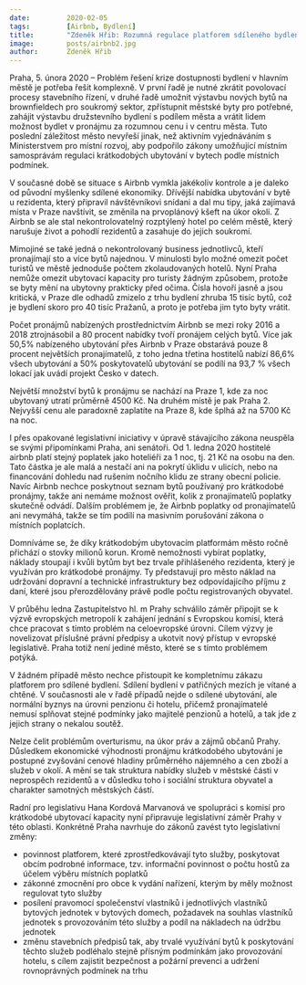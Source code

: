 ```yaml
---
date:         2020-02-05
tags:         [Airbnb, Bydlení]
title:        "Zdeněk Hřib: Rozumná regulace platforem sdíleného bydlení je jedním z mnoha kroků k řešení krize dostupnosti bydlení v Praze"
image: 	      posts/airbnb2.jpg
author:       Zdeněk Hřib
---
```


Praha, 5. února 2020 – Problém řešení krize dostupnosti bydlení v hlavním městě je potřeba řešit komplexně. V první řadě je nutné zkrátit povolovací procesy stavebního řízení, v druhé řadě umožnit výstavbu nových bytů na brownfieldech pro soukromý sektor, zpřístupnit městské byty pro potřebné, zahájit výstavbu družstevního bydlení s podílem města a vrátit lidem možnost bydlet v pronájmu za rozumnou cenu i v centru města. Tuto poslední záležitost město nevyřeší jinak, než aktivním vyjednáváním s Ministerstvem pro místní rozvoj, aby podpořilo zákony umožňující místním samosprávám regulaci krátkodobých ubytování v bytech podle místních podmínek.

V současné době se situace s Airbnb vymkla jakékoliv kontrole a je daleko od původní myšlenky sdílené ekonomiky. Dřívější nabídka ubytování v bytě u rezidenta, který připravil návštěvníkovi snídani a dal mu tipy, jaká zajímavá místa v Praze navštívit, se změnila na prvoplánový kšeft na úkor okolí. Z Airbnb se ale stal nekontrolovatelný rozptýlený hotel po celém městě, který narušuje život a pohodlí rezidentů a zasahuje do jejich soukromí. 

Mimojiné se také jedná o nekontrolovaný business jednotlivců, kteří pronajímají sto a více bytů najednou. V minulosti bylo možné omezit počet turistů ve městě jednoduše počtem zkolaudovaných hotelů. Nyní Praha nemůže omezit ubytovací kapacity pro turisty žádným způsobem, protože se byty mění na ubytovny prakticky před očima. Čísla hovoří jasně a jsou kritická, v Praze dle odhadů zmizelo z trhu bydlení zhruba 15 tisíc bytů, což je bydlení skoro pro 40 tisíc Pražanů, a proto je potřeba jim tyto byty vrátit.

Počet pronájmů nabízených prostřednictvím Airbnb se mezi roky 2016 a 2018 ztrojnásobil a 80 procent nabídky tvoří pronájem celých bytů. Více jak 50,5% nabízeného ubytování přes Airbnb v Praze obstarává pouze 8 procent největších pronajímatelů, z toho jedna třetina hostitelů nabízí 86,6% všech ubytování a 50% poskytovatelů ubytování se podílí na 93,7 % všech lokací jak uvádí projekt Česko v datech. 

Největší množství bytů k pronájmu se nachází na Praze 1, kde za noc ubytovaný utratí průměrně 4500 Kč. Na druhém místě je pak Praha 2. Nejvyšší cenu ale paradoxně zaplatíte na Praze 8, kde šplhá až na 5700 Kč na noc.

I přes opakované legislativní iniciativy v úpravě stávajícího zákona neuspěla se svými připomínkami Praha, ani senátoři. Od 1. ledna 2020 hostitelé airbnb platí stejný poplatek jako hoteliéři za 1 noc, tj. 21 Kč na osobu na den. Tato částka je ale malá a nestačí ani na pokrytí úklidu v ulicích, nebo na financování dohledu nad rušením nočního klidu ze strany obecní policie. Navíc Airbnb nechce poskytnout seznam bytů používaný pro krátkodobé pronájmy, takže ani nemáme možnost ověřit, kolik z pronajímatelů poplatky skutečně odvádí. Dalším problémem je, že Airbnb poplatky od pronajímatelů ani nevymáhá, takže se tím podílí na masivním porušování zákona o místních poplatcích. 

Domníváme se, že díky krátkodobým ubytovacím platformám město ročně přichází o stovky milionů korun. Kromě nemožnosti vybírat poplatky, náklady stoupají i kvůli bytům byt bez trvale přihlášeného rezidenta, který je využíván pro krátkodobé pronájmy. Ty představují pro město náklad na udržování dopravní a technické infrastruktury bez odpovídajícího příjmu z daní, které jsou přerozdělovány právě podle počtu registrovaných obyvatel.

V průběhu ledna Zastupitelstvo hl. m Prahy schválilo záměr připojit se k výzvě evropských metropolí k zahájení jednání s Evropskou komisí, která chce pracovat s tímto problém na celoevropské úrovni. Cílem výzvy je novelizovat příslušné právní předpisy a ukotvit nový přístup v evropské legislativě. Praha totiž není jediné město, které se s tímto problémem potýká. 

V žádném případě město nechce přistoupit ke kompletnímu zákazu platforem pro sdílené bydlení. Sdílení bydlení v patřičných mezích je vítané a chtěné. V současnosti ale v řadě případů nejde o sdílené ubytování, ale normální byznys na úrovni penzionu či hotelu, přičemž pronajímatelé nemusí splňovat stejné podmínky jako majitelé penzionů a hotelů, a tak jde z jejich strany o nekalou soutěž. 

Nelze čelit problémům overturismu, na úkor práv a zájmů občanů Prahy. Důsledkem ekonomické výhodnosti pronájmu krátkodobého ubytování je postupné zvyšování cenové hladiny průměrného nájemného a cen zboží a služeb v okolí. A mění se tak struktura nabídky služeb v městské části v neprospěch rezidentů a v důsledku toho i sociální struktura obyvatel a charakter samotných městských částí. 

Radní pro legislativu Hana Kordová Marvanová ve spolupráci s komisí pro krátkodobé ubytovací kapacity nyní připravuje legislativní záměr Prahy v této oblasti. Konkrétně Praha navrhuje do zákonů zavést tyto legislativní změny: 
* povinnost platforem, které zprostředkovávají tyto služby, poskytovat obcím podrobné informace, tzv. informační povinnost o počtu hostů za účelem výběru místních poplatků
* zákonné zmocnění pro obce k vydání nařízení, kterým by měly možnost regulovat tyto služby
* posílení pravomocí společenství vlastníků i jednotlivých vlastníků bytových jednotek v bytových domech, požadavek na souhlas vlastníků jednotek s provozováním této služby a podíl na nákladech na údržbu jednotek
* změnu stavebních předpisů tak, aby trvalé využívání bytů k poskytování těchto služeb podléhalo stejně přísným podmínkám jako provozování hotelu, s cílem zajistit bezpečnost a požární prevenci a udržení rovnoprávných podmínek na trhu
